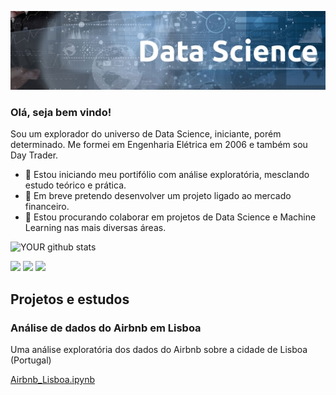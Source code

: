 <p align="top">
  <img src="banner.jpg">
</p>                                          


### Olá, seja bem vindo!
Sou um explorador do universo de Data Science, iniciante, porém determinado. Me formei em Engenharia Elétrica em 2006 e também sou Day Trader.

- 🔭 Estou iniciando meu portifólio com análise exploratória, mesclando estudo teórico e prática.
- 🌱 Em breve pretendo desenvolver um projeto ligado ao mercado financeiro.
- 🤝 Estou procurando colaborar em projetos de Data Science e Machine Learning nas mais diversas áreas.
                                             
![YOUR github stats](https://github-readme-stats.vercel.app/api?username=filipelyrio)
                                             
[<img src="https://img.shields.io/badge/linkedin-%230077B5.svg?&style=for-the-badge&logo=linkedin&logoColor=white" />](https://www.linkedin.com/in/filipelyrio/) [<img src = "https://img.shields.io/badge/instagram-%23E4405F.svg?&style=for-the-badge&logo=instagram&logoColor=white">](https://www.instagram.com/filipelyrio/) [<img src = "https://img.shields.io/badge/facebook-%231877F2.svg?&style=for-the-badge&logo=facebook&logoColor=white">](https://www.facebook.com/filipelyrio)

## Projetos e estudos
### Análise de dados do Airbnb em Lisboa 
Uma análise exploratória dos dados do Airbnb sobre a cidade de Lisboa (Portugal)

[Airbnb_Lisboa.ipynb](/Projeto_Airbnb_Lisboa/Airbnb_Lisboa_final.ipynb)

